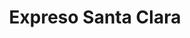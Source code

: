 ---
title: "Expreso Santa Clara"
url: /villa-maria-del-triunfo/expreso-santa-clara/
shop: Reisebüro
---